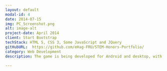 ```yaml
---
layout: default
modal-id: 4
date: 2014-07-15
img: PC_Screenshot.png
alt: image-alt
project-date: April 2014
client: Start Bootstrap
techStack: HTML 5, CSS 3, Some JavaScript and JQuery
gitHubURL:  https://github.com/eHag-FRU/STEM-Honors-Portfolio/
category: Web Development
description: The game is being developed for Android and desktop, with hopes to be able to make a IOS version soon. A single player version of the classic arcade game Pong.The Libido Java game development library is utilized in this projects with using InteliJ as the preferred IDE when dealing with LibGDX. The application was built using the Java 15.0.1 JDK for compatibility references. The android version is being worked on and could be published on the Google Play Store, just need a development license.

---
```


